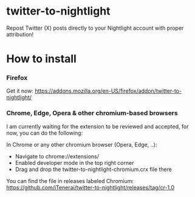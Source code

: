 # twitter-to-nightlight
 Repost Twitter (X) posts directly to your Nightlight account with proper attribution!

# How to install

### Firefox
Get it now: https://addons.mozilla.org/en-US/firefox/addon/twitter-to-nightlight/

### Chrome, Edge, Opera & other chromium-based browsers
I am currently waiting for the extension to be reviewed and accepted, for now, you can do the following:

In Chrome or any other chromium browser (Opera, Edge, ..):
- Navigate to chrome://extensions/
- Enabled developer mode in the top right corner
- Drag and drop the twitter-to-nightlight-chromium.crx file there

You can find the file in releases labeled Chromium: https://github.com/iTenerai/twitter-to-nightlight/releases/tag/cr-1.0


